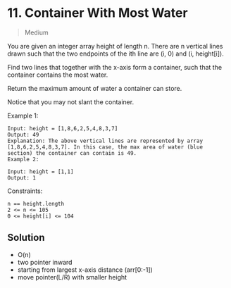# 11. Container With Most Water

> Medium

You are given an integer array height of length n. There are n vertical lines drawn such that the two endpoints of the ith line are (i, 0) and (i, height[i]).

Find two lines that together with the x-axis form a container, such that the container contains the most water.

Return the maximum amount of water a container can store.

Notice that you may not slant the container.

 

Example 1:

```
Input: height = [1,8,6,2,5,4,8,3,7]
Output: 49
Explanation: The above vertical lines are represented by array [1,8,6,2,5,4,8,3,7]. In this case, the max area of water (blue section) the container can contain is 49.
Example 2:

Input: height = [1,1]
Output: 1
```

Constraints:

```
n == height.length
2 <= n <= 105
0 <= height[i] <= 104
```

## Solution
- O(n)
- two pointer inward
- starting from largest x-axis distance (arr[0:-1])
- move pointer(L/R) with smaller height
